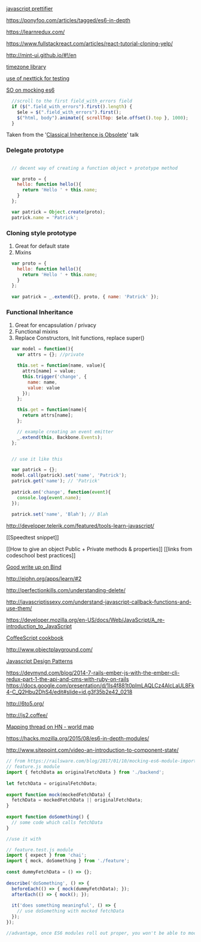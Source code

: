 [javascript prettifier](http://jlongster.com/A-Prettier-Formatter)

https://ponyfoo.com/articles/tagged/es6-in-depth

https://learnredux.com/

https://www.fullstackreact.com/articles/react-tutorial-cloning-yelp/

http://mint-ui.github.io/#!/en

[timezone library](https://date-fns.org/)


[use of nexttick for testing](http://codepen.io/sirlancelot/pen/BKdyRj?editors=1010)

[SO on mocking es6](http://stackoverflow.com/questions/27323031/how-to-mock-dependencies-for-unit-tests-with-es6-modules?rq=1)

```javascript
  //scroll to the first field_with_errors field
  if ($(".field_with_errors").first().length) {
    $ele = $(".field_with_errors").first();
    $("html, body").animate({ scrollTop: $ele.offset().top }, 1000);
  }
```
Taken from the '[Classical Inheritence is Obsolete](https://www.youtube.com/watch?v=lKCCZTUx0sI)' talk

### Delegate prototype
```javascript

  // decent way of creating a function object + prototype method

  var proto = {
    hello: function hello(){
      return 'Hello ' + this.name;
    }
  };

  var patrick = Object.create(proto);
  patrick.name = 'Patrick';

```

### Cloning style prototype
1. Great for default state
2. Mixins


```javascript
  var proto = {
    hello: function hello(){
      return 'Hello ' + this.name;
    }
  };
  
  var patrick = _.extend({}, proto, { name: 'Patrick' });
```

### Functional Inheritance
1. Great for encapsulation / privacy
2. Functional mixins
3. Replace Constructors, Init functions, replace super()

```javascript
  var model = function(){
    var attrs = {}; //private

    this.set = function(name, value){
      attrs[name] = value;
      this.trigger('change', {
        name: name,
        value: value
      });
    };

    this.get = function(name){
      return attrs[name];
    };

    // example creating an event emitter
    _.extend(this, Backbone.Events);
  };


  // use it like this

  var patrick = {};
  model.call(patrick).set('name', 'Patrick');
  patrick.get('name'); // 'Patrick'
  
  patrick.on('change', function(event){
    console.log(event.name);  
  });
  
  patrick.set('name', 'Blah'); // Blah
```

http://developer.telerik.com/featured/tools-learn-javascript/

[[Speedtest snippet]]

[[How to give an object Public + Private methods & properties]]
[[links from codeschool best practices]]

[Good write up on Bind](http://blog.bigbinary.com/2011/08/18/understanding-bind-and-bindall-in-backbone.html)

http://ejohn.org/apps/learn/#2

http://perfectionkills.com/understanding-delete/

http://javascriptissexy.com/understand-javascript-callback-functions-and-use-them/

https://developer.mozilla.org/en-US/docs/Web/JavaScript/A_re-introduction_to_JavaScript

[CoffeeScript cookbook](http://coffeescriptcookbook.com/chapters/strings/capitalizing-words)

http://www.objectplayground.com/

[Javascript Design Patterns](http://addyosmani.com/resources/essentialjsdesignpatterns/book/)

https://devmynd.com/blog/2014-7-rails-ember-js-with-the-ember-cli-redux-part-1-the-api-and-cms-with-ruby-on-rails
https://docs.google.com/presentation/d/1Is4f881t0pImLAQLCz4AlcLaUL8Fk4-C_Q2Hbu2DhS4/edit#slide=id.g3f35b2e42_0218

http://6to5.org/

http://js2.coffee/

[Mapping thread on HN - world map](https://news.ycombinator.com/item?id=9464348)

https://hacks.mozilla.org/2015/08/es6-in-depth-modules/

http://www.sitepoint.com/video-an-introduction-to-component-state/

```javascript
// from https://railsware.com/blog/2017/01/10/mocking-es6-module-import-without-dependency-injection/
// feature.js module
import { fetchData as originalFetchData } from './backend';
 
let fetchData = originalFetchData;
 
export function mock(mockedFetchData) {
  fetchData = mockedFetchData || originalFetchData;
}
 
export function doSomething() {
  // some code which calls fetchData
}

//use it with

// feature.test.js module
import { expect } from 'chai';
import { mock, doSomething } from './feature';
 
const dummyFetchData = () => {};
 
describe('doSomething', () => {
  beforeEach(() => { mock(dummyFetchData); });
  afterEach(() => { mock(); });
 
  it('does something meaningful', () => {
    // use doSomething with mocked fetchData
  });
});

//advantage, once ES6 modules roll out proper, you won't be able to mock them as they're immutable bindings. So there.
```
